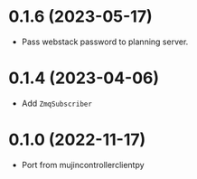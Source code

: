 # 0.1.6 (2023-05-17)

- Pass webstack password to planning server.

# 0.1.4 (2023-04-06)

- Add `ZmqSubscriber`


# 0.1.0 (2022-11-17)

- Port from mujincontrollerclientpy
